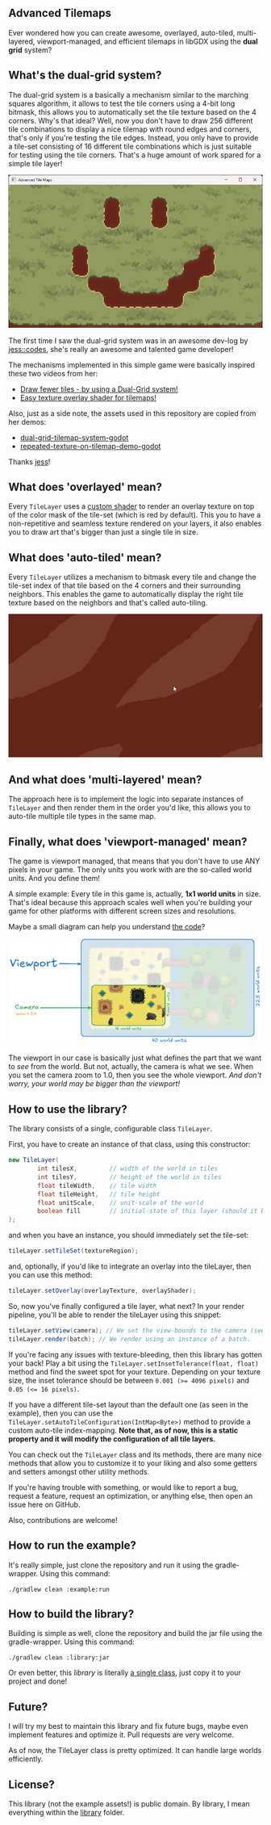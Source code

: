 Advanced Tilemaps
---
Ever wondered how you can create awesome, overlayed, auto-tiled, 
multi-layered, viewport-managed, and efficient tilemaps in libGDX 
using the **dual grid** system?

What's the dual-grid system?
---
The dual-grid system is a basically a mechanism similar to 
the marching squares algorithm, it allows to test the tile 
corners using a 4-bit long bitmask, this allows you to automatically 
set the tile texture based on the 4 corners. Why's that ideal? 
Well, now you don't have to draw 256 different tile combinations 
to display a nice tilemap with round edges and corners, that's only 
if you're testing the tile edges. Instead, you only have to 
provide a tile-set consisting of 16 different tile combinations 
which is just suitable for testing using the tile corners. That's 
a huge amount of work spared for a simple tile layer!

![Window-Preview.png](media/Window-Preview.png)

The first time I saw the dual-grid system was in an awesome 
dev-log by [jess::codes](https://www.youtube.com/@jesscodes), 
she's really an awesome and talented game developer!

The mechanisms implemented in this simple game were basically 
inspired these two videos from her:
* [Draw fewer tiles - by using a Dual-Grid system!](https://www.youtube.com/watch?v=jEWFSv3ivTg)
* [Easy texture overlay shader for tilemaps!](https://www.youtube.com/watch?v=eYlBociPwdw)

Also, just as a side note, the assets used in this repository 
are copied from her demos: 
* [dual-grid-tilemap-system-godot](https://github.com/jess-hammer/dual-grid-tilemap-system-godot)
* [repeated-texture-on-tilemap-demo-godot](https://github.com/jess-hammer/repeated-texture-on-tilemap-demo-godot)

Thanks [jess](https://github.com/jess-hammer)!

What does 'overlayed' mean?
---
Every `TileLayer` uses a [custom shader](/assets/shaders) to render 
an overlay texture on top of the color mask of the tile-set (which 
is red by default). This you to have a non-repetitive and seamless 
texture rendered on your layers, it also enables you to draw art 
that's bigger than just a single tile in size.

What does 'auto-tiled' mean?
---
Every `TileLayer` utilizes a mechanism to bitmask every tile and 
change the tile-set index of that tile based on the 4 corners and 
their surrounding neighbors. This enables the game to automatically 
display the right tile texture based on the neighbors and that's 
called auto-tiling.

![Auto-Tiling.gif](media/Auto-Tiling.gif)

And what does 'multi-layered' mean?
---
The approach here is to implement the logic into separate instances 
of `TileLayer` and then render them in the order you'd like, this allows 
you to auto-tile multiple tile types in the same map.

Finally, what does 'viewport-managed' mean?
---
The game is viewport managed, that means that you don't have to 
use ANY pixels in your game. The only units you work with are 
the so-called world units. And you define them!

A simple example: Every tile in this game is, actually, **1x1 
world units** in size. That's ideal because this approach 
scales well when you're building your game for other platforms 
with different screen sizes and resolutions.

Maybe a small diagram can help you understand [the code](example/src/main/java/me/nulldoubt/advancedtilemaps/example/AdvancedTileMaps.java#L121-L122)?

![Viewport-Diagram.png](media/Viewport-Diagram.png)

The viewport in our case is basically just what defines 
the part that we want to *see* from the world. But not, 
actually, the camera is what we see. When you set the 
camera zoom to 1.0, then you see the whole viewport. 
*And don't worry, your world may be bigger than the viewport!*

How to use the library?
---
The library consists of a single, configurable class `TileLayer`.

First, you have to create an instance of that class, 
using this constructor:
```java
new TileLayer(
        int tilesX,         // width of the world in tiles
        int tilesY,         // height of the world in tiles
        float tileWidth,    // tile width
        float tileHeight,   // tile height
        float unitScale,    // unit-scale of the world
        boolean fill        // initial-state of this layer (should it be empty, or filled?)
);
```
and when you have an instance, you should immediately set the tile-set:
```java
tileLayer.setTileSet(textureRegion);
```
and, optionally, if you'd like to integrate an overlay into the 
tileLayer, then you can use this method:
```java
tileLayer.setOverlay(overlayTexture, overlayShader);
```

So, now you've finally configured a tile layer, what next?
In your render pipeline, you'll be able to render the 
tileLayer using this snippet:
```java
tileLayer.setView(camera); // We set the view-bounds to the camera (see overloaded methods).
tileLayer.render(batch); // We render using an instance of a batch.
```

If you're facing any issues with texture-bleeding, then 
this library has gotten your back! Play a bit using the 
`TileLayer.setInsetTolerance(float, float)` method and find 
the sweet spot for your texture. Depending on your texture 
size, the inset tolerance should be between 
`0.001 (>= 4096 pixels)` and `0.05 (<= 16 pixels)`.

If you have a different tile-set layout than the default 
one (as seen in the example), then you can use the 
`TileLayer.setAutoTileConfiguration(IntMap<Byte>)` method 
to provide a custom auto-tile index-mapping. **Note that, 
as of now, this is a static property and it will modify 
the configuration of all tile layers.**

You can check out the `TileLayer` class and its methods, 
there are many nice methods that allow you to customize 
it to your liking and also some getters and setters amongst 
other utility methods.

If you're having trouble with something, or would like to 
report a bug, request a feature, request an optimization, or 
anything else, then open an issue here on GitHub.

Also, contributions are welcome!

How to run the example?
---
It's really simple, just clone the repository and run 
it using the gradle-wrapper. Using this command:
```shell
./gradlew clean :example:run
```

How to build the library?
---
Building is simple as well, clone the repository and 
build the jar file using the gradle-wrapper. Using this command: 
```shell
./gradlew clean :library:jar
```

Or even better, this *library* is literally [a single class](library/src/main/java/me/nulldoubt/advancedtilemaps/TileLayer.java), 
just copy it to your project and done!

Future?
---
I will try my best to maintain this library and fix future 
bugs, maybe even implement features and optimize it. Pull 
requests are very welcome.

As of now, the TileLayer class is pretty optimized. It can handle 
large worlds efficiently.

License?
---
This library (not the example assets!) is public domain.
By library, I mean everything within the [library](library) folder.
